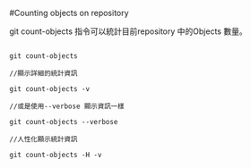 #Counting objects on repository


git count-objects 指令可以統計目前repository 中的Objects 數量。

```

git count-objects

//顯示詳細的統計資訊

git count-objects -v

//或是使用--verbose 顯示資訊一樣

git count-objects --verbose

//人性化顯示統計資訊

git count-objects -H -v


```
